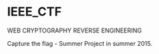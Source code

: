 # IEEE_CTF
WEB
CRYPTOGRAPHY 
REVERSE ENGINEERING

Capture the flag - Summer Project in summer 2015.
